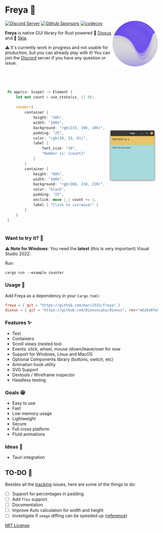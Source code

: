 # Freya :crab:

<img align="right" src="logo.svg" alt="Freya logo" width="150"/>

[![Discord Server](https://img.shields.io/discord/1015005816094478347.svg?logo=discord&style=flat-square)](https://discord.gg/sYejxCdewG)
[![Github Sponsors](https://img.shields.io/github/sponsors/marc2332?style=social)](https://github.com/sponsors/marc2332)
[![codecov](https://codecov.io/github/marc2332/freya/branch/main/graph/badge.svg?token=APSGEC84B8)](https://codecov.io/github/marc2332/freya)

**Freya** is native GUI library for Rust powered 🧬 [Dioxus](https://dioxuslabs.com) and 🎨 [Skia](https://skia.org/). 

⚠️ It's currently work in progress and not usable for production, but you can already play with it! You can join the [Discord](https://discord.gg/sYejxCdewG) server if you have any question or issue. 

<br/>
<br/>

<table>
<tr>
<td style="border:hidden;">

```rust
fn app(cx: Scope) -> Element {
    let mut count = use_state(cx, || 0);

    render!(
        container {
            height: "20%",
            width: "100%",
            background: "rgb(233, 196, 106)",
            padding: "25",
            color: "rgb(20, 33, 61)",
            label { 
                font_size: "20", 
                "Number is: {count}"
            }
        }
        container {
            height: "80%",
            width: "100%",
            background: "rgb(168, 218, 220)",
            color: "black",
            padding: "25",
            onclick: move |_| count += 1,
            label { "Click to increase!" }
        }
    )
}
```
</td>
<td style="border:hidden;">

![Freya](./demo.png)

</td>
</table>

### Want to try it? 🤔

**⚠️ Note for Windows**: You need the **latest** (this is very important) Visual Studio 2022.

Run:

```shell
cargo run --example counter
```

### Usage 📜
Add Freya as a dependency in your `Cargo.toml`:

```toml
freya = { git = "https://github.com/marc2332/freya" }
dioxus = { git = "https://github.com/DioxusLabs/dioxus", rev="a616a8fa9d5fe46a253e1b4bfef24abd46a623fa"}
```

### Features ✨
- Text
- Containers
- Scroll views (nested too)
- Events: click, wheel, mouse /down/leave/over for now
- Support for Windows, Linux and MacOS
- Optional Components library (buttons, switch, etc)
- Animation hook utility
- SVG Support
- Devtools / Wireframe inspector
- Headless testing

### Goals 😁
- Easy to use
- Fast
- Low memory usage
- Lightweight
- Secure
- Full cross platform
- Fluid animations

### Ideas 💭
- Tauri integration

## TO-DO 🚧
Besides all the [tracking](https://github.com/marc2332/freya/issues?q=is%3Aopen+is%3Aissue+label%3Atracking) issues, here are some of the things to do:
- [ ] Support for percentages in padding
- [ ] Add `flex` support.
- [ ] Documentation
- [ ] Improve Auto calculation for width and height
- [ ] Investigate if `image` diffing can be speeded up ([reference](https://github.com/DioxusLabs/dioxus/pull/543#issuecomment-1238393539))

[MIT License](./LICENSE.md)
